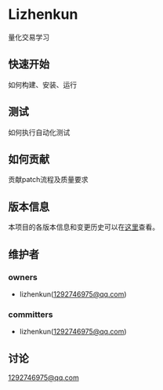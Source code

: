Lizhenkun
===
量化交易学习

快速开始
---
如何构建、安装、运行

测试
---
如何执行自动化测试

如何贡献
---
贡献patch流程及质量要求

版本信息
---
本项目的各版本信息和变更历史可以在[这里][changelog]查看。

维护者
---
### owners
* lizhenkun(1292746975@qq.com)

### committers
* lizhenkun(1292746975@qq.com)

讨论
---
1292746975@qq.com


[changelog]: https://github.com/lizhenkun/quant-trade-learning/blob/master/CHANGELOG.md
